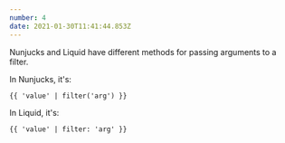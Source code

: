 ```yaml
---
number: 4
date: 2021-01-30T11:41:44.853Z
---
```


Nunjucks and Liquid have different methods for passing arguments to a filter.

In Nunjucks, it's:


```
{{ 'value' | filter('arg') }}
```


In Liquid, it's:


```
{{ 'value' | filter: 'arg' }}
```

